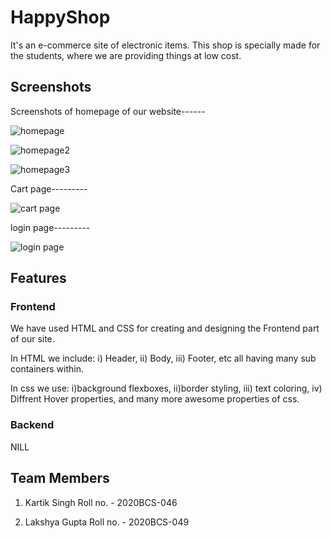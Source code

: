 
# HappyShop 


It's an e-commerce site of electronic items. This shop is specially made for the students, where we are providing things at low cost.


## Screenshots

Screenshots of homepage of our website------

![homepage](https://user-images.githubusercontent.com/85622448/125073831-2b5dec00-e0da-11eb-9a2a-3d418fb890bc.png)

  ![homepage2](https://user-images.githubusercontent.com/85622448/125075093-cb684500-e0db-11eb-9ef6-06a3588f9886.png)

  ![homepage3](https://user-images.githubusercontent.com/85622448/125075615-7c6edf80-e0dc-11eb-9c42-8e87fa1d70fc.png)


Cart page---------


![cart page](https://user-images.githubusercontent.com/85622448/125076134-2babb680-e0dd-11eb-9938-f6bf55c02501.png)


login page---------


![login page](https://user-images.githubusercontent.com/85622448/125076149-30706a80-e0dd-11eb-830a-245b3bf4ca18.png)

## Features

### Frontend
We have used HTML and CSS for creating and designing the Frontend part of our site.

In HTML we include:
i) Header,
ii) Body,
iii) Footer,
etc
all having many sub containers within.

In css we use:
i)background flexboxes,
ii)border styling,
iii) text coloring,
iv) Diffrent Hover properties,
 and many more awesome properties of css.

### Backend
NILL

  
## Team Members

1. Kartik Singh
Roll no. - 2020BCS-046

2. Lakshya Gupta
Roll no. - 2020BCS-049

  
